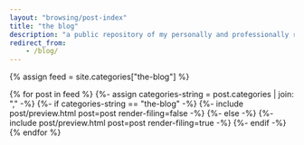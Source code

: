 ```yaml
---
layout: "browsing/post-index"
title: "the blog"
description: "a public repository of my personally and professionally relevant musings, updates, ideas, and more"
redirect_from:
    - /blog/
---
```


{% assign feed = site.categories["the-blog"] %}

{% for post in feed %}
    {%- assign categories-string = post.categories | join: "," -%}
    {%- if categories-string == "the-blog" -%}
        {%- include post/preview.html post=post render-filing=false -%}
    {%- else -%}
        {%- include post/preview.html post=post render-filing=true -%}
    {%- endif -%}
{% endfor %}
